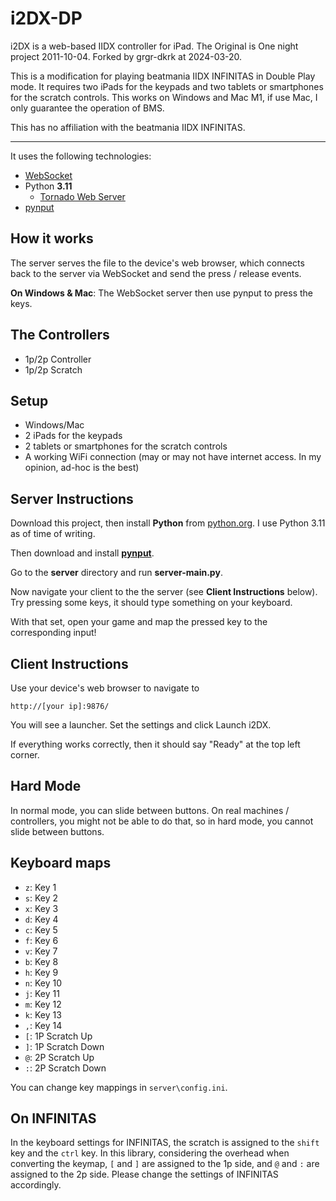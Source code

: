 i2DX-DP
=======

i2DX is a web-based IIDX controller for iPad.
The Original is One night project 2011-10-04. Forked by grgr-dkrk at 2024-03-20.

This is a modification for playing beatmania IIDX INFINITAS in Double Play mode. It requires two iPads for the keypads and two tablets or smartphones for the scratch controls.
This works on Windows and Mac M1, if use Mac, I only guarantee the operation of BMS.

This has no affiliation with the beatmania IIDX INFINITAS.

--------------

It uses the following technologies:

* [WebSocket](http://websocket.org/)
* Python __3.11__
	* [Tornado Web Server](http://www.tornadoweb.org/)
* [pynput](https://github.com/moses-palmer/pynput) 


How it works
------------

The server serves the file to the device's web browser, which connects back to
the server via WebSocket and send the press / release events.

__On Windows & Mac__: The WebSocket server then use pynput to press the keys.

The Controllers
---------------

- 1p/2p Controller
- 1p/2p Scratch

Setup
-----

* Windows/Mac
* 2 iPads for the keypads
* 2 tablets or smartphones for the scratch controls
* A working WiFi connection (may or may not have internet access. In my opinion, ad-hoc is the best)


Server Instructions
-------------------------------------------------

Download this project, then install __Python__ from [python.org](http://python.org/download/). I use Python 3.11 as of time of writing.

Then download and install [__pynput__](https://github.com/moses-palmer/pynput).

Go to the __server__ directory and run __server-main.py__.

Now navigate your client to the the server (see __Client Instructions__ below).
Try pressing some keys, it should type something on your keyboard.

With that set, open your game and map the pressed key to the corresponding input!


Client Instructions
-------------------

Use your device's web browser to navigate to

    http://[your ip]:9876/

You will see a launcher. Set the settings and click Launch i2DX.

If everything works correctly, then it should say "Ready" at the top left corner.


Hard Mode
---------

In normal mode, you can slide between buttons.
On real machines / controllers, you might not be able to do that, so in hard
mode, you cannot slide between buttons.



Keyboard maps
-----------------------

* `z`: Key 1
* `s`: Key 2
* `x`: Key 3
* `d`: Key 4
* `c`: Key 5
* `f`: Key 6
* `v`: Key 7
* `b`: Key 8
* `h`: Key 9
* `n`: Key 10
* `j`: Key 11
* `m`: Key 12
* `k`: Key 13
* `,`: Key 14
* `[`: 1P Scratch Up
* `]`: 1P Scratch Down
* `@`: 2P Scratch Up
* `:`: 2P Scratch Down

You can change key mappings in `server\config.ini`.

On INFINITAS
-----------------------
In the keyboard settings for INFINITAS, the scratch is assigned to the `shift` key and the `ctrl` key. In this library, considering the overhead when converting the keymap, `[` and `]` are assigned to the 1p side, and `@` and `:` are assigned to the 2p side. Please change the settings of INFINITAS accordingly.
